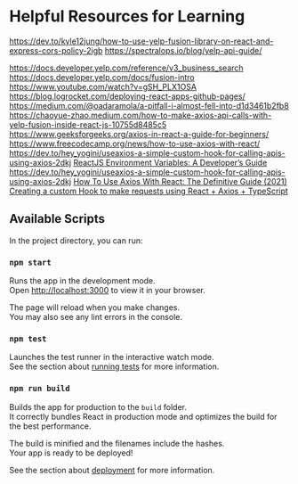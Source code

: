 # Helpful Resources for Learning
https://dev.to/kyle12jung/how-to-use-yelp-fusion-library-on-react-and-express-cors-policy-2igb
https://spectralops.io/blog/yelp-api-guide/


https://docs.developer.yelp.com/reference/v3_business_search
https://docs.developer.yelp.com/docs/fusion-intro
https://www.youtube.com/watch?v=gSH_PLX1OSA
https://blog.logrocket.com/deploying-react-apps-github-pages/
https://medium.com/@oadaramola/a-pitfall-i-almost-fell-into-d1d3461b2fb8
https://chaoyue-zhao.medium.com/how-to-make-axios-api-calls-with-yelp-fusion-inside-react-js-10755d8485c5
https://www.geeksforgeeks.org/axios-in-react-a-guide-for-beginners/
https://www.freecodecamp.org/news/how-to-use-axios-with-react/
https://dev.to/hey_yogini/useaxios-a-simple-custom-hook-for-calling-apis-using-axios-2dkj
[ReactJS Environment Variables: A Developer’s Guide](https://appwrk.com/reactjs-environment-variables)
https://dev.to/hey_yogini/useaxios-a-simple-custom-hook-for-calling-apis-using-axios-2dkj
[How To Use Axios With React: The Definitive Guide (2021)](https://www.freecodecamp.org/news/how-to-use-axios-with-react/#how-to-set-up-axios-with-react)
[Creating a custom Hook to make requests using React + Axios + TypeScript](https://danilorivera95.medium.com/creating-a-custom-hook-to-make-requests-using-react-axios-typescript-ca591c6c25fc)

## Available Scripts

In the project directory, you can run:

### `npm start`

Runs the app in the development mode.\
Open [http://localhost:3000](http://localhost:3000) to view it in your browser.

The page will reload when you make changes.\
You may also see any lint errors in the console.

### `npm test`

Launches the test runner in the interactive watch mode.\
See the section about [running tests](https://facebook.github.io/create-react-app/docs/running-tests) for more information.

### `npm run build`

Builds the app for production to the `build` folder.\
It correctly bundles React in production mode and optimizes the build for the best performance.

The build is minified and the filenames include the hashes.\
Your app is ready to be deployed!

See the section about [deployment](https://facebook.github.io/create-react-app/docs/deployment) for more information.

